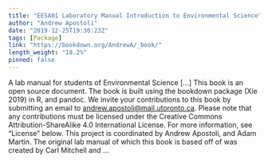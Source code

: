 ```yaml
---
title: "EESA01 Laboratory Manual Introduction to Environmental Science"
author: "Andrew Apostoli"
date: "2019-12-25T19:30:23Z"
tags: [Package]
link: "https://bookdown.org/AndrewA/_book/"
length_weight: "18.2%"
pinned: false
---
```


A lab manual for students of Environmental Science [...] This book is an open source document. The book is built using the bookdown package (Xie 2019) in R, and pandoc. We invite your contributions to this book by submitting an email to andrew.apostoli@mail.utoronto.ca. Please note that any contributions must be licensed under the Creative Commons Attribution-ShareAlike 4.0 International License. For more information, see “License” below. This project is coordinated by Andrew Apostoli, and Adam Martin. The original lab manual of which this book is based off of was created by Carl Mitchell and  ...
